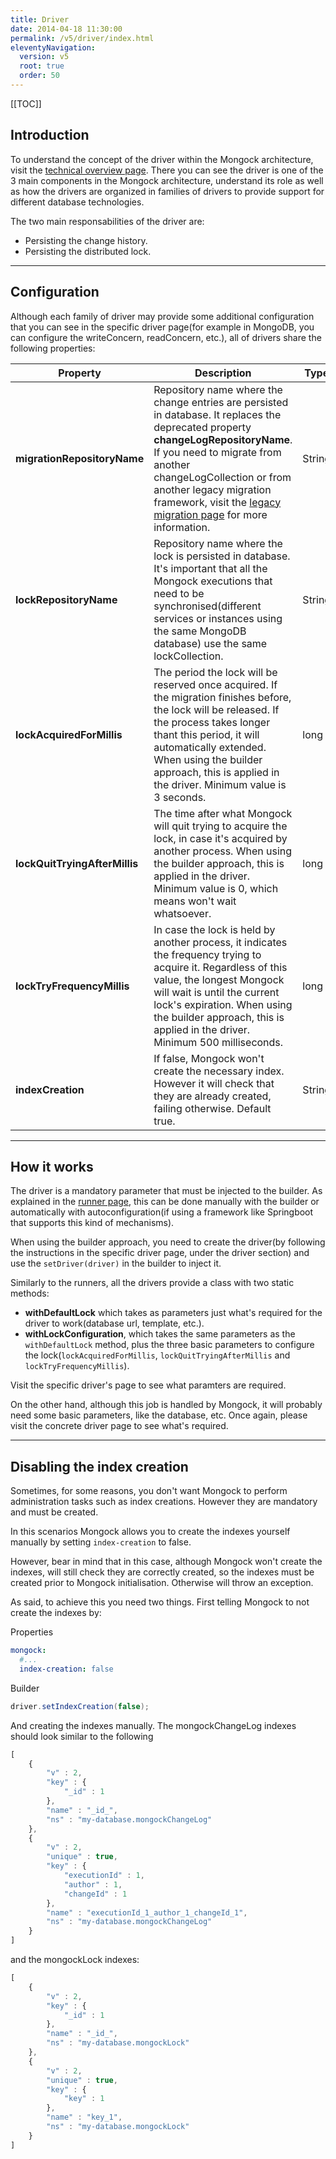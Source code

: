 ```yaml
---
title: Driver
date: 2014-04-18 11:30:00 
permalink: /v5/driver/index.html
eleventyNavigation:
  version: v5
  root: true
  order: 50
---
```


[[TOC]]
## Introduction

To understand the concept of the driver within the Mongock architecture, visit the [technical overview page](/technical-overview#main/components). There you can see the driver is one of the 3 main components in the Mongock architecture, understand its role as well as how the drivers are organized in families of drivers to provide support for different database technologies.

The two main responsabilities of the driver are:
- Persisting the change history.
- Persisting the distributed lock.

<!---------------------------------------------
## Driver options
Currently, we only 
- [MongoDB](/driver/mongodb)
- [Elasticsearch](/driver/elasticsearch)
- [SQL](/driver/sql)
- [CosmosDB](/driver/cosmosdb)
- [DocumentDB](/driver/documentdb)-->

-------------------------------------------

## Configuration

Although each family of driver may provide some additional configuration that you can see in the specific driver page(for example in MongoDB, you can configure the writeConcern, readConcern, etc.), all of drivers share the following properties:

| Property                            | Description                                                                                  | Type                | Default value |
| ------------------------------------|----------------------------------------------------------------------------------------------|---------------------|---------------|
| **migrationRepositoryName**         | Repository name where the change entries are persisted in database. It replaces the deprecated property **changeLogRepositoryName**.<br /> If you need to migrate from another changeLogCollection or from another legacy migration framework, visit the [legacy migration page](/features/legacy-migration) for more information. | String | `mongockChangeLog`|
| **lockRepositoryName**              | Repository name where the lock is persisted in database. It's important that all the Mongock executions that need to be synchronised(different services or instances using the same MongoDB database) use the same lockCollection. | String | `mongockLock`| 
| **lockAcquiredForMillis**           | The period the lock will be reserved once acquired. If the migration finishes before, the lock will be released. If the process takes longer thant this period, it will automatically extended. When using the builder approach, this is applied in the driver. Minimum value is 3 seconds.| long | 1 minute|
| **lockQuitTryingAfterMillis**       | The time after what Mongock will quit trying to acquire the lock, in case it's acquired by another process. When using the builder approach, this is applied in the driver. Minimum value is 0, which means won't wait whatsoever. | long |  3 minutes|
| **lockTryFrequencyMillis**          | In case the lock is held by another process, it indicates the frequency trying to acquire it. Regardless of this value, the longest Mongock will wait is until the current lock's expiration. When using the builder approach, this is applied in the driver. Minimum 500 milliseconds.| long | 1 second|
| **indexCreation**                   | If false, Mongock won't create the necessary index. However it will check that they are already created, failing otherwise. Default true. | String |`true`|

-------------------------------------------

## How it works

The driver is a mandatory parameter that must be injected to the builder. As explained in the [runner page](#runner#build), this can be done manually with the builder or automatically with autoconfiguration(if using a framework like Springboot that supports this kind of mechanisms).

When using the builder approach, you need to create the driver(by following the instructions in the specific driver page, under the driver section) and use the `setDriver(driver)` in the builder to inject it.

Similarly to the runners, all the drivers provide a class with two static methods:
- **withDefaultLock** which takes as parameters just what's required for the driver to work(database url, template, etc.).
- **withLockConfiguration**, which takes the same parameters as the `withDefaultLock` method, plus the three basic parameters to configure the lock(`lockAcquiredForMillis`, `lockQuitTryingAfterMillis` and `lockTryFrequencyMillis`).


<p class="tipAlt">Visit the specific driver's page to see what paramters are required.</p>


On the other hand, although this job is handled by Mongock, it will probably need some basic parameters, like the database, etc. Once again, please visit the concrete driver page to see what's required.


-------------------------------------------

## Disabling the index creation
Sometimes, for some reasons, you don't want Mongock to perform administration tasks such as index creations. However they are mandatory and must be created. 

In this scenarios Mongock allows you to create the indexes yourself manually by setting `index-creation` to false.


However, bear in mind that in this case, although Mongock won't create the indexes, will still check they are correctly created, so the indexes must be created prior to Mongock initialisation. Otherwise will throw an exception.

As said, to achieve this you need two things. First telling Mongock to not create the indexes by:

Properties
```yaml
mongock:
  #...
  index-creation: false
```
Builder
```java
driver.setIndexCreation(false);
```

And creating the indexes manually. The mongockChangeLog indexes should look similar to the following

```javascript
[
    {
        "v" : 2,
        "key" : {
            "_id" : 1
        },
        "name" : "_id_",
        "ns" : "my-database.mongockChangeLog"
    },
    {
        "v" : 2,
        "unique" : true,
        "key" : {
            "executionId" : 1,
            "author" : 1,
            "changeId" : 1
        },
        "name" : "executionId_1_author_1_changeId_1",
        "ns" : "my-database.mongockChangeLog"
    }
]
```

and the mongockLock indexes:
```javascript
[
    {
        "v" : 2,
        "key" : {
            "_id" : 1
        },
        "name" : "_id_",
        "ns" : "my-database.mongockLock"
    },
    {
        "v" : 2,
        "unique" : true,
        "key" : {
            "key" : 1
        },
        "name" : "key_1",
        "ns" : "my-database.mongockLock"
    }
]
```